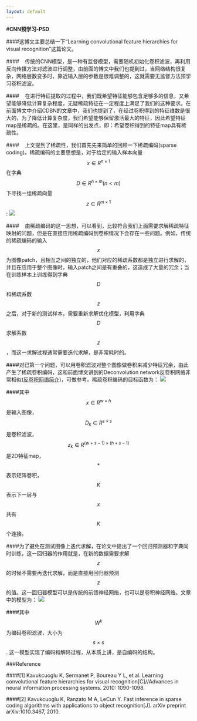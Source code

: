 ```yaml
---
layout: default
---
```

#**CNN预学习-PSD**

####这博文主要总结一下“Learning convolutional feature hierarchies for visual recognition”这篇论文。

####&nbsp;&nbsp;&nbsp;&nbsp;传统的CNN模型，是一种有监督模型，需要随机初始化卷积滤波，再利用反向传播方法对滤波进行调整，由前面的博文中我们也提到过，当网络结构很复杂，网络层数变多时，靠近输入层的参数是很难调整的，这就需要无监督方法预学习卷积滤波。

####&nbsp;&nbsp;&nbsp;&nbsp;在进行特征提取的过程中，我们既希望特征能够包含足够多的信息，又希望能够降低计算复杂程度，无疑稀疏特征在一定程度上满足了我们的这种要求。在前面博文中介绍CDBN的文章中，我们也提到了，在经过卷积得到的特征维数是很大的，为了降低计算复杂度，我们希望能够保留激活最大的特征，因此希望特征map是稀疏的。在这里，是同样的出发点，即：希望卷积得到的特征map具有稀疏性。

####&nbsp;&nbsp;&nbsp;&nbsp;上文提到了稀疏性，我们首先先来简单的回顾一下稀疏编码(sparse coding)。稀疏编码的主要思想是，对于给定的输入样本向量$$x\in R^{n\times 1}$$在字典$$D\in R^{n\times m}(n<m)$$下寻找一组稀疏向量$$z\in R^{m\times 1}$$:
![](../images/PSD-1.jpg)

####&nbsp;&nbsp;&nbsp;&nbsp;由稀疏编码的这一思想，可以看到，比较符合我们上面需要求解稀疏特征映射的问题，但是在直接应用稀疏编码到卷积情况下会存在一些问题。例如，传统的稀疏编码的输入$$x$$为图像patch，且相互之间的独立的，他们对应的稀疏系数都是独立进行求解的，并且在应用于整个图像时，输入patch之间是有重叠的，这造成了大量的冗余；当在训练样本上训练得到字典$$D$$和稀疏系数$$z$$之后，对于新的测试样本，需要重新求解优化模型，利用字典$$D$$求解系数$$z$$，而这一求解过程通常需要迭代求解，是非常耗时的。

####对已第一个问题，可以用卷积滤波对整个图像做卷积来减少特征冗余，由此产生了稀疏卷积编码，这和前面博文讲到的Deconvolution network反卷积网络非常相似(<a href= "../DC/index.html">反卷积网络简介</a>)，可做参考。稀疏卷积编码的目标函数为：
![](../images/PSD-2.jpg)

####其中$$x\in R^{w\times h}$$是输入图像，$$D_{k}\in R^{s\times s}$$是卷积滤波，$$z_{k}\in R^{(w+s-1)\times (h+s-1)}$$是2D特征map，$$*$$表示矩阵卷积，$$K$$表示下一层与$$x$$共有$$K$$个连接。

####为了避免在测试图像上迭代求解，在论文中提出了一个回归预测器和字典同时训练，这一回归器的作用就是，在新的数据需要求解$$z$$的时候不需要再迭代求解，而是直接用回归器预测$$z$$的值。这一回归器模型可以是传统的前馈神经网络，也可以是卷积神经网络。文章中的模型为：
![](../images/PSD-3.jpg)

####其中$$W^{k}$$为编码卷积滤波，大小为$$s\times s$$. 这一模型实现了编码和解码过程，从本质上讲，是自编码的结构。

###Reference

####[1] Kavukcuoglu K, Sermanet P, Boureau Y L, et al. Learning convolutional feature hierarchies for visual recognition[C]//Advances in neural information processing systems. 2010: 1090-1098.

####[2] Kavukcuoglu K, Ranzato M A, LeCun Y. Fast inference in sparse coding algorithms with applications to object recognition[J]. arXiv preprint arXiv:1010.3467, 2010.



